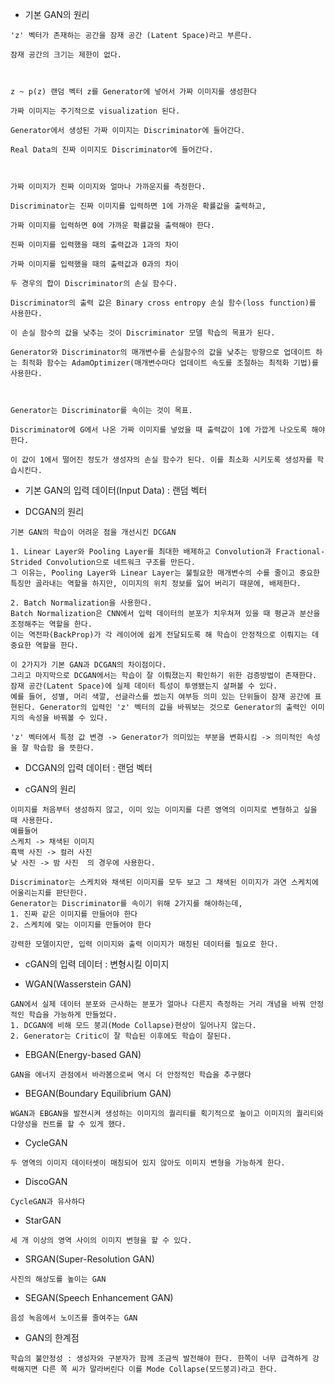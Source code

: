 * 기본 GAN의 원리

```
'z' 벡터가 존재하는 공간을 잠재 공간 (Latent Space)라고 부른다.

잠재 공간의 크기는 제한이 없다. 



z ~ p(z) 랜덤 벡터 z를 Generator에 넣어서 가짜 이미지를 생성한다

가짜 이미지는 주기적으로 visualization 된다.

Generator에서 생성된 가짜 이미지는 Discriminator에 들어간다.

Real Data의 진짜 이미지도 Discriminator에 들어간다.



가짜 이미지가 진짜 이미지와 얼마나 가까운지를 측정한다.

Discriminator는 진짜 이미지를 입력하면 1에 가까운 확률값을 출력하고,

가짜 이미지를 입력하면 0에 가까운 확률값을 출력해야 한다.

진짜 이미지를 입력했을 때의 출력값과 1과의 차이

가짜 이미지를 입력했을 때의 출력값과 0과의 차이

두 경우의 합이 Discriminator의 손실 함수다.

Discriminator의 출력 값은 Binary cross entropy 손실 함수(loss function)를 사용한다.

이 손실 함수의 값을 낮추는 것이 Discriminator 모델 학습의 목표가 된다.

Generator와 Discriminator의 매개변수를 손실함수의 값을 낮추는 방향으로 업데이트 하는 최적화 함수는 AdamOptimizer(매개변수마다 업데이트 속도를 조절하는 최적화 기법)를 사용한다.



Generator는 Discriminator를 속이는 것이 목표.

Discriminator에 G에서 나온 가짜 이미지를 넣었을 때 출력값이 1에 가깝게 나오도록 해야한다.

이 값이 1에서 떨어진 정도가 생성자의 손실 함수가 된다. 이를 최소화 시키도록 생성자를 학습시킨다.
```

* 기본 GAN의 입력 데이터(Input Data) : 랜덤 벡터



* DCGAN의 원리

```
기본 GAN의 학습이 어려운 점을 개선시킨 DCGAN

1. Linear Layer와 Pooling Layer를 최대한 배제하고 Convolution과 Fractional-Strided Convolution으로 네트워크 구조를 만든다.
그 이유는, Pooling Layer와 Linear Layer는 불필요한 매개변수의 수를 줄이고 중요한 특징만 골라내는 역할을 하지만, 이미지의 위치 정보를 잃어 버리기 때문에, 배제한다.

2. Batch Normalization을 사용한다.
Batch Normalization은 CNN에서 입력 데이터의 분포가 치우쳐져 있을 때 평균과 분산을 조정해주는 역할을 한다.
이는 역전파(BackProp)가 각 레이어에 쉽게 전달되도록 해 학습이 안정적으로 이뤄지는 데 중요한 역할을 한다.

이 2가지가 기본 GAN과 DCGAN의 차이점이다.
그리고 마지막으로 DCGAN에서는 학습이 잘 이뤄졌는지 확인하기 위한 검증방법이 존재한다.
잠재 공간(Latent Space)에 실제 데이터 특성이 투영됐는지 살펴볼 수 있다.
예를 들어, 성별, 머리 색깔, 선글라스를 썼는지 여부등 의미 있는 단위들이 잠재 공간에 표현된다. Generator의 입력인 'z' 벡터의 값을 바꿔보는 것으로 Generator의 출력인 이미지의 속성을 바꿔볼 수 있다.

'z' 벡터에서 특정 값 변경 -> Generator가 의미있는 부분을 변화시킴 -> 의미적인 속성을 잘 학습함 을 뜻한다.
```

* DCGAN의 입력 데이터 : 랜덤 벡터



* cGAN의 원리

```
이미지를 처음부터 생성하지 않고, 이미 있는 이미지를 다른 영역의 이미지로 변형하고 싶을 때 사용한다.
예를들어 
스케치 -> 채색된 이미지
흑백 사진 -> 컬러 사진
낮 사진 -> 밤 사진  의 경우에 사용한다.

Discriminator는 스케치와 채색된 이미지를 모두 보고 그 채색된 이미지가 과연 스케치에 어울리는지를 판단한다.
Generator는 Discriminator를 속이기 위해 2가지를 해야하는데,
1. 진짜 같은 이미지를 만들어야 한다
2. 스케치에 맞는 이미지를 만들어야 한다

강력한 모델이지만, 입력 이미지와 출력 이미지가 매칭된 데이터를 필요로 한다.
```

* cGAN의 입력 데이터 : 변형시킬 이미지



* WGAN(Wasserstein GAN)

```
GAN에서 실제 데이터 분포와 근사하는 분포가 얼마나 다른지 측정하는 거리 개념을 바꿔 안정적인 학습을 가능하게 만들었다.
1. DCGAN에 비해 모드 붕괴(Mode Collapse)현상이 일어나지 않는다.
2. Generator는 Critic이 잘 학습된 이후에도 학습이 잘된다.
```

* EBGAN(Energy-based GAN)

```
GAN을 에너지 관점에서 바라봄으로써 역시 더 안정적인 학습을 추구했다
```

* BEGAN(Boundary Equilibrium GAN)

```
WGAN과 EBGAN을 발전시켜 생성하는 이미지의 퀄리티를 획기적으로 높이고 이미지의 퀄리티와 다양성을 컨트롤 할 수 있게 했다.
```

* CycleGAN

```
두 영역의 이미지 데이터셋이 매칭되어 있지 않아도 이미지 변형을 가능하게 한다.
```

* DiscoGAN

```
CycleGAN과 유사하다
```

* StarGAN

```
세 개 이상의 영역 사이의 이미지 변형을 할 수 있다.
```

* SRGAN(Super-Resolution GAN)

```
사진의 해상도를 높이는 GAN
```

* SEGAN(Speech Enhancement GAN)

```
음성 녹음에서 노이즈를 줄여주는 GAN
```



* GAN의 한계점

```
학습의 불안정성 : 생성자와 구분자가 함께 조금씩 발전해야 한다. 한쪽이 너무 급격하게 강력해지면 다른 쪽 씨가 말라버린다 이를 Mode Collapse(모드붕괴)라고 한다.
```



